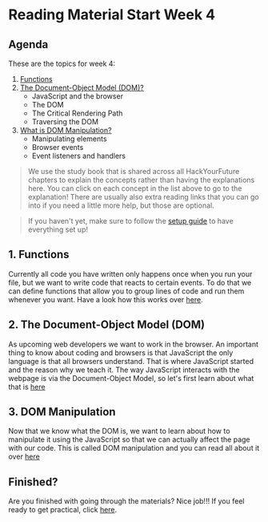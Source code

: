 # Reading Material Start Week 4

## Agenda

These are the topics for week 4:

1. [Functions](https://study.hackyourfuture.net/#/javascript/functions)
2. [The Document-Object Model (DOM)?](https://study.hackyourfuture.net/#/the-internet/dom)
   - JavaScript and the browser
   - The DOM
   - The Critical Rendering Path
   - Traversing the DOM
3. [What is DOM Manipulation?](https://study.hackyourfuture.net/#/the-internet/dom-manipulation)
   - Manipulating elements
   - Browser events
   - Event listeners and handlers

> We use the study book that is shared across all HackYourFuture chapters to explain the concepts rather than having the explanations here. You can click on each concept in the list above to go to the explanation! There are usually also extra reading links that you can go into if you need a little more help, but those are optional.

> If you haven't yet, make sure to follow the [setup guide](../SETUP.md) to have everything set up!

## 1. Functions

Currently all code you have written only happens once when you run your file, but we want to write code that reacts to certain events. To do that we can define functions that allow you to group lines of code and run them whenever you want. Have a look how this works over [here](https://study.hackyourfuture.net/#/javascript/functions).

## 2. The Document-Object Model (DOM)

As upcoming web developers we want to work in the browser. An important thing to know about coding and browsers is that JavaScript the only language is that all browsers understand. That is where JavaScript started and the reason why we teach it. The way JavaScript interacts with the webpage is via the Document-Object Model, so let's first learn about what that is [here](https://study.hackyourfuture.net/#/the-internet/dom)

## 3. DOM Manipulation

Now that we know what the DOM is, we want to learn about how to manipulate it using the JavaScript so that we can actually affect the page with our code. This is called DOM manipulation and you can read all about it over [here](https://study.hackyourfuture.net/#/the-internet/dom-manipulation)

## Finished?

Are you finished with going through the materials? Nice job!!! If you feel ready to get practical, click [here](./MAKEME.md).
